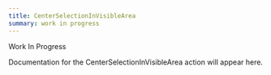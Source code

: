 ```yaml
---
title: CenterSelectionInVisibleArea
summary: work in progress
---
```


Work In Progress

Documentation for the CenterSelectionInVisibleArea action will appear here.